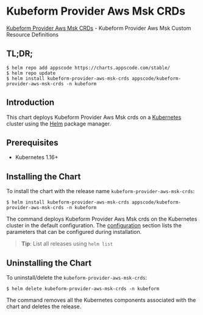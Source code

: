 # Kubeform Provider Aws Msk CRDs

[Kubeform Provider Aws Msk CRDs](https://github.com/kubeform) - Kubeform Provider Aws Msk Custom Resource Definitions

## TL;DR;

```console
$ helm repo add appscode https://charts.appscode.com/stable/
$ helm repo update
$ helm install kubeform-provider-aws-msk-crds appscode/kubeform-provider-aws-msk-crds -n kubeform
```

## Introduction

This chart deploys Kubeform Provider Aws Msk crds on a [Kubernetes](http://kubernetes.io) cluster using the [Helm](https://helm.sh) package manager.

## Prerequisites

- Kubernetes 1.16+

## Installing the Chart

To install the chart with the release name `kubeform-provider-aws-msk-crds`:

```console
$ helm install kubeform-provider-aws-msk-crds appscode/kubeform-provider-aws-msk-crds -n kubeform
```

The command deploys Kubeform Provider Aws Msk crds on the Kubernetes cluster in the default configuration. The [configuration](#configuration) section lists the parameters that can be configured during installation.

> **Tip**: List all releases using `helm list`

## Uninstalling the Chart

To uninstall/delete the `kubeform-provider-aws-msk-crds`:

```console
$ helm delete kubeform-provider-aws-msk-crds -n kubeform
```

The command removes all the Kubernetes components associated with the chart and deletes the release.


